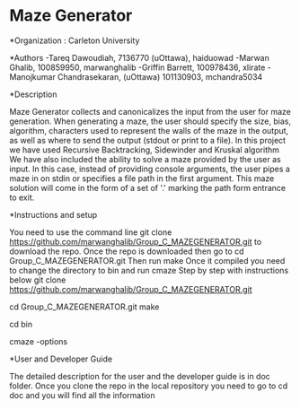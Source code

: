# Maze Generator
*Organization : Carleton University

*Authors
-Tareq Dawoudiah, 7136770 (uOttawa), haiduowad 
-Marwan Ghalib, 100859950, marwanghalib 
-Griffin Barrett, 100978436, xlirate 
-Manojkumar Chandrasekaran, (uOttawa) 101130903, mchandra5034

*Description

Maze Generator collects and canonicalizes the input from the user for maze generation. When generating a maze, the user should specify the size, bias, algorithm, characters used to represent the walls of the maze in the output, as well as where to send the output (stdout or print to a file).
In this project we have used Recursive Backtracking, Sidewinder and Kruskal algorithm We have also included the ability to solve a maze provided by the user as input. In this case, instead of providing console arguments, the user pipes a maze in on stdin or specifies a file path in the first argument. This maze solution will come in the form of a set of '.' marking the path form entrance to exit.

*Instructions and setup

You need to use the command line git clone https://github.com/marwanghalib/Group_C_MAZEGENERATOR.git to download the repo. Once the repo is downloaded then go to cd Group_C_MAZEGENERATOR.git Then run make Once it compiled you need to change the directory to bin and run cmaze Step by step with instructions below
git clone https://github.com/marwanghalib/Group_C_MAZEGENERATOR.git 

cd Group_C_MAZEGENERATOR.git make 

cd bin 

cmaze -options

*User and Developer Guide 

The detailed description for the user and the developer guide is in doc folder. Once you clone the repo in the local repository you need to go to cd doc and you will find all the information

